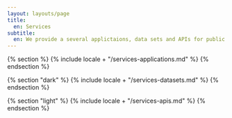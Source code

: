 ```yaml
---
layout: layouts/page
title:
  en: Services
subtitle:
  en: We provide a several applictaions, data sets and APIs for public use.
---
```


{% section %}
{% include locale + "/services-applications.md" %}
{% endsection %}

{% section "dark" %}
{% include locale + "/services-datasets.md" %}
{% endsection %}

{% section "light" %}
{% include locale + "/services-apis.md" %}
{% endsection %}
